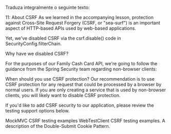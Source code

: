 Traduza integralmente o seguinte texto:

11: About CSRF
As we learned in the accompanying lesson, protection against Cross-Site Request Forgery (CSRF, or "sea-surf") is an important aspect of HTTP-based APIs used by web-based applications.

Yet, we've disabled CSRF via the csrf.disable() code in SecurityConfig.filterChain.

Why have we disabled CSRF?

For the purposes of our Family Cash Card API, we're going to follow the guidance from the Spring Security team regarding non-browser clients:

When should you use CSRF protection? Our recommendation is to use CSRF protection for any request that could be processed by a browser by normal users. If you are only creating a service that is used by non-browser clients, you will likely want to disable CSRF protection.

If you'd like to add CSRF security to our application, please review the testing support options below.

MockMVC CSRF testing examples
WebTestClient CSRF testing examples.
A description of the Double-Submit Cookie Pattern.